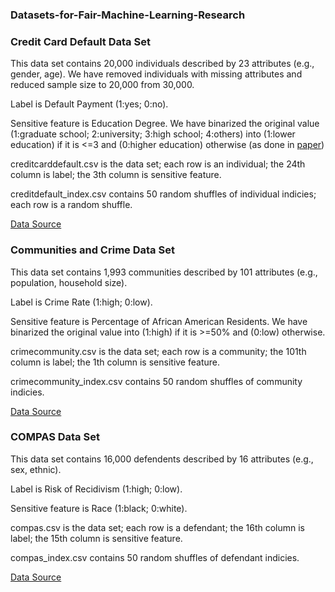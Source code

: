 
### Datasets-for-Fair-Machine-Learning-Research

### Credit Card Default Data Set

This data set contains 20,000 individuals described by 23 attributes (e.g., gender, age). We have removed individuals with missing attributes and reduced sample size to 20,000 from 30,000.

Label is Default Payment (1:yes; 0:no).

Sensitive feature is Education Degree. We have binarized the original value (1:graduate school; 2:university; 3:high school; 4:others) into (1:lower education) if it is <=3 and (0:higher education) otherwise (as done in [paper](http://papers.nips.cc/paper/8294-the-price-of-fair-pca-one-extra-dimension.pdf))

creditcarddefault.csv is the data set; each row is an individual; the 24th column is label; the 3th column is sensitive feature.

creditdefault_index.csv contains 50 random shuffles of individual indicies; each row is a random shuffle. 

 [Data Source](https://archive.ics.uci.edu/ml/datasets/default+of+credit+card+clients)

### Communities and Crime Data Set

This data set contains 1,993 communities described by 101 attributes (e.g., population, household size).

Label is Crime Rate (1:high; 0:low).

Sensitive feature is Percentage of African American Residents. We have binarized the original value into (1:high) if it is >=50% and (0:low) otherwise.

crimecommunity.csv is the data set; each row is a community; the 101th column is label; the 1th column is sensitive feature.

crimecommunity_index.csv contains 50 random shuffles of community indicies.

[Data Source](http://archive.ics.uci.edu/ml/datasets/communities+and+crime)

### COMPAS Data Set

This data set contains 16,000 defendents described by 16 attributes (e.g., sex, ethnic).

Label is Risk of Recidivism (1:high; 0:low).

Sensitive feature is Race (1:black; 0:white).

compas.csv is the data set; each row is a defendant; the 16th column is label; the 15th column is sensitive feature.

compas_index.csv contains 50 random shuffles of defendant indicies.

[Data Source](https://www.kaggle.com/danofer/compass)
